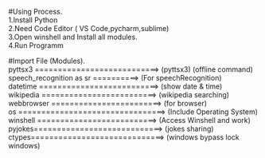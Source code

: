#Using Process.  
1.Install Python   
2.Need Code Editor ( VS Code,pycharm,sublime)   
3.Open winshell and Install all modules.   
4.Run Programm   

#Import File (Modules).   
pyttsx3 ===========================> (pyttsx3) (offline command)  
speech_recognition as sr ==========> (For speechRecognition)  
datetime ==========================> (show date & time)  
wikipedia =========================> (wikipedia searching)  
webbrowser ========================> (for browser)  
os ================================> (Include Operating System)  
winshell ==========================> (Access Winshell and work)  
pyjokes============================> (jokes sharing)  
ctypes=============================> (windows bypass lock windows)
